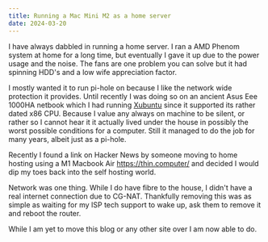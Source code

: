 ```yaml
---
title: Running a Mac Mini M2 as a home server
date: 2024-03-20
---
```


I have always dabbled in running a home server. I ran a AMD Phenom system at home for a long time, but eventually I gave it up due to the power usage and the noise. The fans are one problem you can solve but it had spinning HDD's and a low wife appreciation factor.

I mostly wanted it to run pi-hole on because I like the network wide protection it provides. Until recently I was doing so on an ancient Asus Eee 1000HA netbook which I had running [Xubuntu](https://xubuntu.org/) since it supported its rather dated x86 CPU. Because I value any always on machine to be silent, or rather so I cannot hear it it actually lived under the house in possibly the worst possible conditions for a computer. Still it managed to do the job for many years, albeit just as a pi-hole.

Recently I found a link on Hacker News by someone moving to home hosting using a M1 Macbook Air <https://thin.computer/> and decided I would dip my toes back into the self hosting world.

Network was one thing. While I do have fibre to the house, I didn't have a real internet connection due to CG-NAT. Thankfully removing this was as simple as waiting for my ISP tech support to wake up, ask them to remove it and reboot the router.

While I am yet to move this blog or any other site over I am now able to do.

